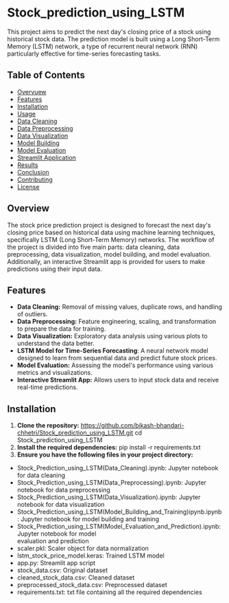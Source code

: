 # Stock_prediction_using_LSTM
This project aims to predict the next day's closing price of a stock using historical stock data. The prediction model is built using a Long Short-Term Memory (LSTM) network, a type of recurrent neural network (RNN) particularly effective for time-series forecasting tasks.

## Table of Contents
- [Overvuew](#overview)
- [Features](#features)
- [Installation](#installation)
- [Usage](#usage)
- [Data Cleaning](#data-cleaning)
- [Data Preprocessing](#data-preprocessing)
- [Data Visualization](#data-visualization)
- [Model Building](#model-building)
- [Model Evaluation](#model-evaluation)
- [Streamlit Application](#streamlit-application)
- [Results](#results)
- [Conclusion](#conclusion)
- [Contributing](#contributing)
- [License](#license)

## Overview
The stock price prediction project is designed to forecast the next day's closing price based on historical data using machine learning techniques, specifically LSTM (Long Short-Term Memory) networks. The workflow of the project is divided into five main parts: data cleaning, data preprocessing, data visualization, model building, and model evaluation. Additionally, an interactive Streamlit app is provided for users to make predictions using their input data.

## Features
* **Data Cleaning:** Removal of missing values, duplicate rows, and handling of outliers.
* **Data Preprocessing:** Feature engineering, scaling, and transformation to prepare the data for training.
* **Data Visualization:** Exploratory data analysis using various plots to understand the data better.
* **LSTM Model for Time-Series Forecasting**: A neural network model designed to learn from sequential data and predict future stock prices.
* **Model Evaluation:** Assessing the model's performance using various metrics and visualizations.
* **Interactive Streamlit App:** Allows users to input stock data and receive real-time predictions.

## Installation
1. **Clone the repository:** 
  https://github.com/bikash-bhandari-chhetri/Stock_prediction_using_LSTM.git
  cd Stock_prediction_using_LSTM
2. **Install the required dependencies:**
  pip install -r requirements.txt
3. **Ensure you have the following files in your project directory:**
  * Stock_Prediction_using_LSTM(Data_Cleaning).ipynb: Jupyter notebook for data cleaning
  * Stock_Prediction_using_LSTM(Data_Preprocessing).ipynb: Jupyter notebook for data preprocessing
  * Stock_Prediction_using_LSTM(Data_Visualization).ipynb: Jupyter notebook for data visualization
  * Stock_Prediction_using_LSTM(Model_Building_and_Training)ipynb.ipynb: Jupyter notebook for model building     and training
  * Stock_Prediction_using_LSTM(Model_Evaluation_and_Prediction).ipynb: Jupyter notebook for model           
    evaluation and prediction
  * scaler.pkl: Scaler object for data normalization
  * lstm_stock_price_model.keras: Trained LSTM model
  * app.py: Streamlit app script
  * stock_data.csv: Original dataset
  * cleaned_stock_data.csv: Cleaned dataset
  * preprocessed_stock_data.csv: Preprocessed dataset
  * requirements.txt: txt file containing all the required dependencies
